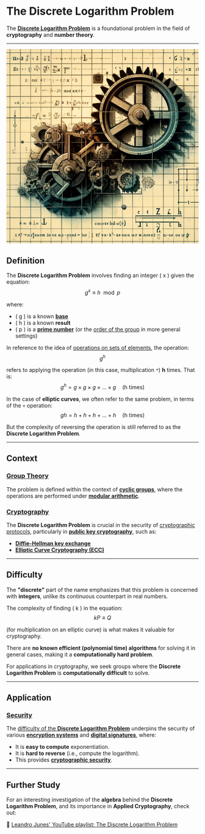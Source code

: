 # The Discrete Logarithm Problem

The [**Discrete Logarithm Problem**](https://mathworld.wolfram.com/DiscreteLogarithm.html) is a foundational problem in the field of **cryptography** and **number theory**.

---

![abstract representation of cogs representing the discrete logarithm problem](img/log-cogs.png)

## Definition

The **Discrete Logarithm Problem** involves finding an integer \( x \) given the equation:
$$ g^x \equiv h \mod p $$

where:

- \( g \) is a known [**base**](https://mathworld.wolfram.com/Base.html#:~:text=The%20word%20%22base%22%20in%20mathematics,in%20which%20logarithms%20are%20defined.)
- \( h \) is a known **result**
- \( p \) is a [**prime number**](<https://mathworld.wolfram.com/PrimeNumber.html#:~:text=A%20prime%20number%20(or%20prime,other%20than%201%20and%20itself.)>) (or the [order of the group](https://mathworld.wolfram.com/GroupOrder.html) in more general settings)

In reference to the idea of [operations on sets of elements](set-group-ring-field.md), the operation:
$$ g^h $$

refers to applying the operation (in this case, multiplication `*`) **h** times. That is:
$$ g^h = g \times g \times g \times \dots \times g \quad \text{(h times)} $$

In the case of **elliptic curves**, we often refer to the same problem, in terms of the `+` operation:
$$ gh = h + h + h + \dots + h \quad \text{(h times)} $$

But the complexity of reversing the operation is still referred to as the **Discrete Logarithm Problem**.

---

## Context

### [**Group Theory**](https://mathworld.wolfram.com/GroupTheory.html#:~:text=Group%20theory%20is%20a%20powerful,in%20physics%2C%20especially%20quantum%20mechanics.)

The problem is defined within the context of [**cyclic groups**](https://mathworld.wolfram.com/GroupTheory.html#:~:text=Group%20theory%20is%20a%20powerful,in%20physics%2C%20especially%20quantum%20mechanics.), where the operations are performed under [**modular arithmetic**](<https://mathworld.wolfram.com/ModularArithmetic.html#:~:text=Modular%20arithmetic%20is%20the%20arithmetic,or%20seconds%20on%20a%20clock).>).

### [**Cryptography**](https://mathworld.wolfram.com/Cryptography.html)

The **Discrete Logarithm Problem** is crucial in the security of [cryptographic protocols](https://mathworld.wolfram.com/Diffie-HellmanProtocol.html), particularly in [**public key cryptography**](https://mathworld.wolfram.com/Public-KeyCryptography.html), such as:

- [**Diffie-Hellman key exchange**](https://en.wikipedia.org/wiki/Diffie%E2%80%93Hellman_key_exchange)
- [**Elliptic Curve Cryptography (ECC)**](https://planetmath.org/ellipticcurvecryptography)

---

## Difficulty

The **"discrete"** part of the name emphasizes that this problem is concerned with **integers**, unlike its continuous counterpart in real numbers.

The complexity of finding \( k \) in the equation:
$$ kP \equiv Q $$

(for multiplication on an elliptic curve) is what makes it valuable for cryptography.

There are **no known efficient (polynomial time) algorithms** for solving it in general cases, making it a **computationally hard problem**.

For applications in cryptography, we seek groups where the **Discrete Logarithm Problem** is **computationally difficult** to solve.

---

## Application

### [**Security**](https://nap.nationalacademies.org/resource/other/deps/illustrating-math/interactive/mathematics-of-internet-security.html)

The [difficulty of the **Discrete Logarithm Problem**](https://math.mit.edu/classes/18.783/2022/LectureNotes9.pdf) underpins the security of various [**encryption systems**](https://en.wikipedia.org/wiki/Encryption) and [**digital signatures**](https://en.wikipedia.org/wiki/Digital_signature), where:

- It is **easy to compute** exponentiation.
- It is **hard to reverse** (i.e., compute the logarithm).
- This provides [**cryptographic security**](https://en.wikipedia.org/wiki/Public-key_cryptography).

---

## Further Study

For an interesting investigation of the **algebra** behind the **Discrete Logarithm Problem**, and its importance in **Applied Cryptography**, check out:

🔗 [Leandro Junes' YouTube playlist: The Discrete Logarithm Problem](https://www.youtube.com/watch?v=n41Z0c9Jm4Y&list=PL1xkDS1G9As7E_fPaLaFchq1a27I9a5tO)
